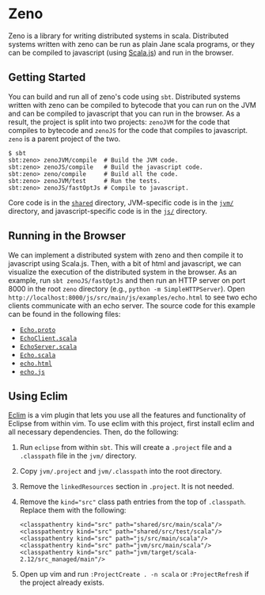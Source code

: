 # Zeno
Zeno is a library for writing distributed systems in scala. Distributed systems
written with zeno can be run as plain Jane scala programs, or they can be
compiled to javascript (using [Scala.js](https://www.scala-js.org/)) and run in
the browser.

## Getting Started
You can build and run all of zeno's code using `sbt`. Distributed systems
written with zeno can be compiled to bytecode that you can run on the JVM and
can be compiled to javascript that you can run in the browser. As a result, the
project is split into two projects: `zenoJVM` for the code that compiles to
bytecode and `zenoJS` for the code that compiles to javascript. `zeno` is a
parent project of the two.

```
$ sbt
sbt:zeno> zenoJVM/compile  # Build the JVM code.
sbt:zeno> zenoJS/compile   # Build the javascript code.
sbt:zeno> zeno/compile     # Build all the code.
sbt:zeno> zenoJVM/test     # Run the tests.
sbt:zeno> zenoJS/fastOptJs # Compile to javascript.
```

Core code is in the [`shared`](shared/) directory, JVM-specific code is in the
[`jvm/`](jvm/) directory, and javascript-specific code is in the [`js/`](js/)
directory.

## Running in the Browser
We can implement a distributed system with zeno and then compile it to
javascript using Scala.js. Then, with a bit of html and javascript, we can
visualize the execution of the distributed system in the browser. As an
example, run `sbt zenoJS/fastOptJs` and then run an HTTP server on port 8000 in
the root `zeno` directory (e.g., `python -m SimpleHTTPServer`). Open
`http://localhost:8000/js/src/main/js/examples/echo.html` to see two echo
clients communicate with an echo server. The source code for this example can
be found in the following files:

- [`Echo.proto`](shared/src/main/scala/zeno/examples/Echo.proto)
- [`EchoClient.scala`](shared/src/main/scala/zeno/examples/EchoClient.scala)
- [`EchoServer.scala`](shared/src/main/scala/zeno/examples/EchoServer.scala)
- [`Echo.scala`](js/src/main/scala/zeno/examples/js/Echo.scala)
- [`echo.html`](js/src/main/js/examples/echo.html)
- [`echo.js`](js/src/main/js/examples/echo.js)

## Using Eclim
[Eclim](http://eclim.org/eclimd.html) is a vim plugin that lets you use all the
features and functionality of Eclipse from within vim. To use eclim with this
project, first install eclim and all necessary dependencies. Then, do the
following:

1. Run `eclipse` from within `sbt`. This will create a `.project` file and a
   `.classpath` file in the `jvm/` directory.
2. Copy `jvm/.project` and `jvm/.classpath` into the root directory.
3. Remove the `linkedResources` section in `.project`. It is not needed.
4. Remove the `kind="src"` class path entries from the top of `.classpath`.
   Replace them with the following:

   ```
   <classpathentry kind="src" path="shared/src/main/scala"/>
   <classpathentry kind="src" path="shared/src/test/scala"/>
   <classpathentry kind="src" path="js/src/main/scala"/>
   <classpathentry kind="src" path="jvm/src/main/scala"/>
   <classpathentry kind="src" path="jvm/target/scala-2.12/src_managed/main"/>
   ```
5. Open up vim and run `:ProjectCreate . -n scala` or `:ProjectRefresh` if the
   project already exists.
